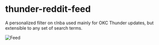 # thunder-reddit-feed

A personalized filter on r/nba used mainly for OKC Thunder updates, but extensible to any set of search terms.

![Feed](images/demo.gif)
